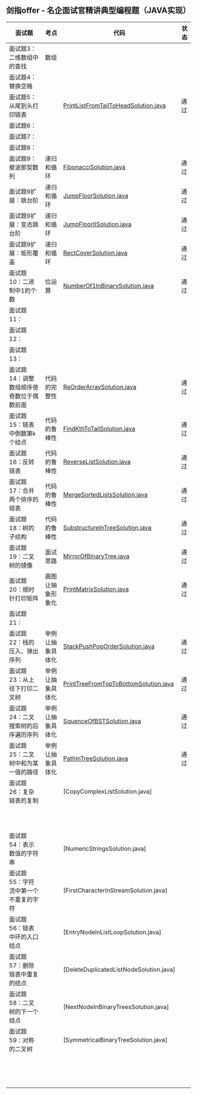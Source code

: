 ## 剑指offer - 名企面试官精讲典型编程题（JAVA实现）




| 面试题                   | 考点       | 代码                                       | 状态   |
| --------------------- | -------- | ---------------------------------------- | ---- |
| 面试题3：二维数组中的查找         | 数组       |                                          |      |
| 面试题4：替换空格             |          |                                          |      |
| 面试题5：从尾到头打印链表         |          | [PrintListFromTailToHeadSolution.java](https://github.com/shijiacheng/SwordOffer/blob/master/src/com/shijc/nowcoder/PrintListFromTailToHeadSolution.java) | 通过   |
| 面试题6：                 |          |                                          |      |
| 面试题7：                 |          |                                          |      |
| 面试题8：                 |          |                                          |      |
| 面试题9：斐波那契数列           | 递归和循环    | [FibonacciSolution.java](https://github.com/shijiacheng/SwordOffer/blob/master/src/com/shijc/nowcoder/FibonacciSolution.java) | 通过   |
| 面试题9扩展：跳台阶            | 递归和循环    | [JumpFloorSolution.java](https://github.com/shijiacheng/SwordOffer/blob/master/src/com/shijc/nowcoder/JumpFloorSolution.java) | 通过   |
| 面试题9扩展：变态跳台阶          | 递归和循环    | [JumpFloorIISolution.java](https://github.com/shijiacheng/SwordOffer/blob/master/src/com/shijc/nowcoder/JumpFloorIISolution.java) | 通过   |
| 面试题9扩展：矩形覆盖           | 递归和循环    | [RectCoverSolution.java](https://github.com/shijiacheng/SwordOffer/blob/master/src/com/shijc/nowcoder/RectCoverSolution.java) | 通过   |
| 面试题10：二进制中1的个数        | 位运算      | [NumberOf1InBinarySolution.java](https://github.com/shijiacheng/SwordOffer/blob/master/src/com/shijc/nowcoder/NumberOf1InBinarySolution.java) | 通过   |
| 面试题11：                |          |                                          |      |
| 面试题12：                |          |                                          |      |
| 面试题13：                |          |                                          |      |
| 面试题14：调整数组顺序使奇数位于偶数前面 | 代码的完整性   | [ReOrderArraySolution.java](https://github.com/shijiacheng/SwordOffer/blob/master/src/com/shijc/nowcoder/ReOrderArraySolution.java) | 通过   |
| 面试题15：链表中倒数第k个结点      | 代码的鲁棒性   | [FindKthToTailSolution.java](https://github.com/shijiacheng/SwordOffer/blob/master/src/com/shijc/nowcoder/FindKthToTailSolution.java) | 通过   |
| 面试题16：反转链表            | 代码的鲁棒性   | [ReverseListSolution.java](https://github.com/shijiacheng/SwordOffer/blob/master/src/com/shijc/nowcoder/ReverseListSolution.java) | 通过   |
| 面试题17：合并两个排序的链表       | 代码的鲁棒性   | [MergeSortedListsSolution.java](https://github.com/shijiacheng/SwordOffer/blob/master/src/com/shijc/nowcoder/MergeSortedListsSolution.java) | 通过   |
| 面试题18：树的子结构           | 代码的鲁棒性   | [SubstructureInTreeSolution.java](https://github.com/shijiacheng/SwordOffer/blob/master/src/com/shijc/nowcoder/SubstructureInTreeSolution.java) | 通过   |
| 面试题19：二叉树的镜像          | 面试思路     | [MirrorOfBinaryTree.java](https://github.com/shijiacheng/SwordOffer/blob/master/src/com/shijc/nowcoder/MirrorOfBinaryTree.java) | 通过   |
| 面试题20：顺时针打印矩阵         | 画图让抽象形象化 | [PrintMatrixSolution.java](https://github.com/shijiacheng/SwordOffer/blob/master/src/com/shijc/nowcoder/PrintMatrixSolution.java) | 通过   |
| 面试题21：                |          |                                          |      |
| 面试题22：栈的压入、弹出序列       | 举例让抽象具体化 | [StackPushPopOrderSolution.java](https://github.com/shijiacheng/SwordOffer/blob/master/src/com/shijc/nowcoder/StackPushPopOrderSolution.java) | 通过   |
| 面试题23：从上往下打印二叉树       | 举例让抽象具体化 | [PrintTreeFromTopToBottomSolution.java](https://github.com/shijiacheng/SwordOffer/blob/master/src/com/shijc/nowcoder/StackPushPopOrderSolution.java) | 通过   |
| 面试题24：二叉搜索树的后序遍历序列    | 举例让抽象具体化 | [SquenceOfBSTSolution.java](https://github.com/shijiacheng/SwordOffer/blob/master/src/com/shijc/nowcoder/StackPushPopOrderSolution.java) | 通过   |
| 面试题25：二叉树中和为某一值的路径    | 举例让抽象具体化 | [PathInTreeSolution.java](https://github.com/shijiacheng/SwordOffer/blob/master/src/com/shijc/nowcoder/StackPushPopOrderSolution.java) | 通过   |
| 面试题26：复杂链表的复制         |          | [CopyComplexListSolution.java]           |      |
|                       |          |                                          |      |
|                       |          |                                          |      |
|                       |          |                                          |      |
|                       |          |                                          |      |
|                       |          |                                          |      |
|                       |          |                                          |      |
|                       |          |                                          |      |
|                       |          |                                          |      |
|                       |          |                                          |      |
|                       |          |                                          |      |
|                       |          |                                          |      |
| 面试题54：表示数值的字符串        |          | [NumericStringsSolution.java]            |      |
| 面试题55：字符流中第一个不重复的字符   |          | [FirstCharacterInStreamSolution.java]    |      |
| 面试题56：链表中环的入口结点       |          | [EntryNodeInListLoopSolution.java]       |      |
| 面试题57：删除链表中重复的结点      |          | [DeleteDuplicatedListNodeSolution.java]  |      |
| 面试题58：二叉树的下一个结点       |          | [NextNodeInBinaryTreesSolution.java]     |      |
| 面试题59：对称的二叉树          |          | [SymmetricalBinaryTreeSolution.java]     |      |
|                       |          |                                          |      |
|                       |          |                                          |      |
|                       |          |                                          |      |
|                       |          |                                          |      |
|                       |          |                                          |      |
|                       |          |                                          |      |
|                       |          |                                          |      |
|                       |          |                                          |      |
|                       |          |                                          |      |
|                       |          |                                          |      |
|                       |          |                                          |      |
|                       |          |                                          |      |
|                       |          |                                          |      |
|                       |          |                                          |      |
|                       |          |                                          |      |

